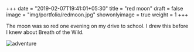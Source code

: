 +++
date = "2019-02-07T19:41:01+05:30"
title = "red moon"
draft = false
image = "img/portfolio/redmoon.jpg"
showonlyimage = true
weight = 1
+++

The moon was so red one evening on my drive to school. I drew this before I knew about Breath of the Wild.

![adventure](/img/portfolio/redmoon.jpg)

<!-- ![adventure](/img/portfolio/closeups/redmoon.jpg) -->
